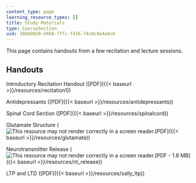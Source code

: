 ```yaml
---
content_type: page
learning_resource_types: []
title: Study Materials
type: CourseSection
uid: 39b60020-d468-7ffc-f416-74c0c8e4a4cb
---
```


This page contains handouts from a few recitation and lecture sessions.

Handouts
--------

Introductory Recitation Handout ([PDF]({{< baseurl >}}/resources/recitation1))

Antidepressants ([PDF]({{< baseurl >}}/resources/antidepressants))

Spinal Cord Section ([PDF]({{< baseurl >}}/resources/spinalcord))

Glutamate Structure (![This resource may not render correctly in a screen reader.](/images/inacessible.gif)[PDF]({{< baseurl >}}/resources/glutamate))

Neurotransmitter Release (![This resource may not render correctly in a screen reader.](/images/inacessible.gif)[PDF - 1.8 MB]({{< baseurl >}}/resources/nt_release))

LTP and LTD ([PDF]({{< baseurl >}}/resources/sally_ltp))